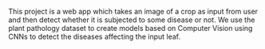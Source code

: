 This project is a web app which takes an image of a crop as input from user and then detect whether it is subjected to some disease or not.
We use the plant pathology dataset to create models based on Computer Vision using CNNs to detect the diseases affecting the input leaf.
